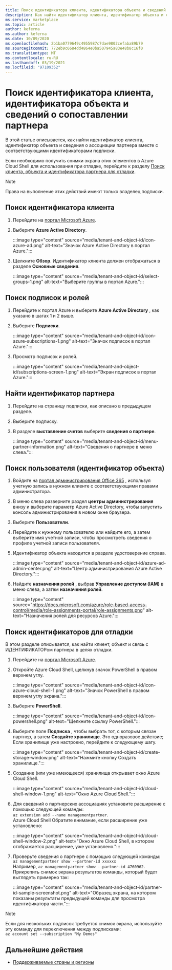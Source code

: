 ```yaml
---
title: Поиск идентификатора клиента, идентификатора объекта и сведений о ассоциации партнера в Azure Marketplace
description: Как найти идентификатор клиента, идентификатор объекта и сведения о ассоциации партнера по ИДЕНТИФИКАТОРу подписки в Azure Marketplace.
ms.service: marketplace
ms.topic: article
author: keferna
ms.author: keferna
ms.date: 10/09/2020
ms.openlocfilehash: 2b1ba0779649c4955987c7dae9802cefaba89b79
ms.sourcegitcommit: 772eb9c6684dd4864e0ba507945a83e48b8c16f0
ms.translationtype: MT
ms.contentlocale: ru-RU
ms.lasthandoff: 03/19/2021
ms.locfileid: "97109352"
---
```

# <a name="find-tenant-id-object-id-and-partner-association-details"></a>Поиск идентификатора клиента, идентификатора объекта и сведений о сопоставлении партнера

В этой статье описывается, как найти идентификатор клиента, идентификатор объекта и сведения о ассоциации партнера вместе с соответствующими идентификаторами подписки.

Если необходимо получить снимки экрана этих элементов в Azure Cloud Shell для использования при отладке, перейдите к разделу [Поиск клиента, объекта и идентификатора партнера для отладки](#find-ids-for-debugging).

>[!Note]
> Права на выполнение этих действий имеют только владелец подписки.

## <a name="find-tenant-id"></a>Поиск идентификатора клиента

1. Перейдите на [портал Microsoft Azure](https://ms.portal.azure.com/).
2. Выберите **Azure Active Directory**.

    :::image type="content" source="media/tenant-and-object-id/icon-azure-ad.png" alt-text="Значок Azure Active Directory в портал Azure.":::

3. Щелкните **Обзор**. Идентификатор клиента должен отображаться в разделе **Основные сведения**.

    :::image type="content" source="media/tenant-and-object-id/select-groups-1.png" alt-text="Выберите группы в портал Azure.":::

## <a name="find-subscriptions-and-roles"></a>Поиск подписок и ролей

1. Перейдите к портал Azure и выберите **Azure Active Directory** , как указано в шагах 1 и 2 выше.
2. Выберите **Подписки**.

    :::image type="content" source="media/tenant-and-object-id/icon-azure-subscriptions-1.png" alt-text="Значок подписок в портал Azure.":::

3. Просмотр подписок и ролей.

    :::image type="content" source="media/tenant-and-object-id/subscriptions-screen-1.png" alt-text="Экран подписок в портал Azure.":::

## <a name="find-partner-id"></a>Найти идентификатор партнера

1. Перейдите на страницу подписки, как описано в предыдущем разделе.
2. Выберите подписку.
3. В разделе **выставление счетов** выберите **сведения о партнере**.

    :::image type="content" source="media/tenant-and-object-id/menu-partner-information.png" alt-text="Сведения о партнере в меню слева.":::

## <a name="find-user-object-id"></a>Поиск пользователя (идентификатор объекта)

1. Войдите на [портал администрирования Office 365](https://portal.office.com/adminportal/home) , используя учетную запись в нужном клиенте с соответствующими правами администратора.
2. В меню слева разверните раздел **центры администрирования** внизу и выберите параметр Azure Active Directory, чтобы запустить консоль администрирования в новом окне браузера.
3. Выберите **Пользователи**.
4. Перейдите к нужному пользователю или найдите его, а затем выберите имя учетной записи, чтобы просмотреть сведения о профиле учетной записи пользователя.
5. Идентификатор объекта находится в разделе удостоверение справа.

    :::image type="content" source="media/tenant-and-object-id/azure-ad-admin-center.png" alt-text="Центр администрирования Azure Active Directory.":::

6. Найдите **назначения ролей** , выбрав **Управление доступом (IAM)** в меню слева, а затем **назначения ролей**.

    :::image type="content" source="https://docs.microsoft.com/azure/role-based-access-control/media/role-assignments-portal/role-assignments.png" alt-text="Назначения ролей для ресурсов Azure.":::

## <a name="find-ids-for-debugging"></a>Поиск идентификаторов для отладки

В этом разделе описывается, как найти клиент, объект и связь с ИДЕНТИФИКАТОРом партнера в целях отладки.

1. Перейдите на [портал Microsoft Azure](https://ms.portal.azure.com/).
2. Откройте Azure Cloud Shell, щелкнув значок PowerShell в правом верхнем углу.

    :::image type="content" source="media/tenant-and-object-id/icon-azure-cloud-shell-1.png" alt-text="Значок PowerShell в правом верхнем углу экрана.":::

3. Выберите **PowerShell**.

    :::image type="content" source="media/tenant-and-object-id/icon-powershell.png" alt-text="Щелкните ссылку PowerShell.":::

4. Выберите поле **Подписка** , чтобы выбрать тот, с которым связан партнер, а затем **Создайте хранилище**. Это одноразовое действие; Если хранилище уже настроено, перейдите к следующему шагу.

    :::image type="content" source="media/tenant-and-object-id/create-storage-window.png" alt-text="Нажмите кнопку Создать хранилище.":::

5. Создание (или уже имеющееся) хранилища открывает окно Azure Cloud Shell.

    :::image type="content" source="media/tenant-and-object-id/cloud-shell-window-1.png" alt-text="Окно Azure Cloud Shell.":::

6. Для сведений о партнерских ассоциациях установите расширение с помощью следующей команды:<br>`az extension add --name managementpartner`.<br>Azure Cloud Shell Обратите внимание, если расширение уже установлено:

    :::image type="content" source="media/tenant-and-object-id/cloud-shell-window-2.png" alt-text="Окно Azure Cloud Shell, в котором отображается расширение, уже установлено.":::

7. Проверьте сведения о партнере с помощью следующей команды:<br>`az managementpartner show --partner-id xxxxxx`<br>Например, `az managementpartner show --partner-id 4760962`.<br>Прикрепить снимок экрана результатов команды, который будет выглядеть примерно так:

    :::image type="content" source="media/tenant-and-object-id/partner-id-sample-screenshot.png" alt-text="Образец экрана, на котором показаны результаты предыдущей команды для просмотра идентификатора части.":::

>[!NOTE]
>Если для нескольких подписок требуется снимок экрана, используйте эту команду для переключения между подписками:<br>`az account set --subscription "My Demos"`

## <a name="next-steps"></a>Дальнейшие действия

- [Поддерживаемые страны и регионы](sell-from-countries.md)